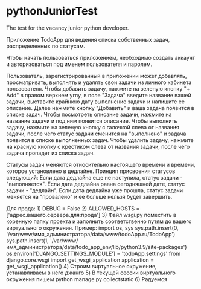 # pythonJuniorTest
The test for the vacancy junior python developer.


Приложение TodoApp для ведения списка собственных задач, распределенных по статусам.

Чтобы начать пользоваться приложением, необходимо создать аккаунт и авторизоваться под именем пользователя и паролем.

Пользователь, зарегистрированный в приложении может добавлять, просматривать, выполнять и удалять свои задачи из личного кабинета пользователя.
Чтобы добавить задачу, нажмите на зеленую кнопку "+ Add" в правом верхнем углу, в поле "Задача" введите название вашей задачи, выставите крайнюю дату выполнение задачи и напишите ее описание. Далее нажмите кнопку "Добавить" и ваша задача появится в списке задач.
Чтобы посмотреть описание задачи, нажмите на название задачи и под ним появится описание.
Чтобы выполнить задачу, нажмите на зеленую кнопку с галочкой слева от названия задачи, после чего статус задачи сменится на "выполнено" и задача появится в списке выполненных задач.
Чтобы удалить задачу, нажмите на красную кнопку с крестиком слева от названия задачи, после чего задача пропадет из списка задач.

Статусы задач меняются относительно настоящего времени и времени, которое установлено в дедлайне. Принцип присвоения статусов следующий:
    Если дата дедлайна еще не наступила, статус задачи - "выполняется".
    Если дата дедлайна равна сегодняшней дате, статус задачи - "дедлайн".
    Если дата дедлайна уже прошла, статус задачи меняется на "провалено" и ее больше нельзя будет завершить.

Для прода:
    1) DEBUG = False
    2) ALLOWED_HOSTS = ['адрес.вашего.сервера.для:прода']
    3) Файл wsgi.py поместить в коренную папку проекта и заполнить соответственно путям до вашего виртуального окружения. Пример:
          import os, sys
          sys.path.insert(0, '/var/www/имя_администратора/data/www/todoApp.ru/TodoApp')
          sys.path.insert(1, '/var/www/имя_администратора/data/todo_app_env/lib/python3.9/site-packages')
          os.environ['DJANGO_SETTINGS_MODULE'] = 'todoApp.settings'
          from django.core.wsgi import get_wsgi_application
          application = get_wsgi_application()
    4) Строим виртуальное окружение, устанавливаем в него джанго
    5) В текущей сессии виртуального окружения пишем python manage.py collectstatic
    6) Радуемся
